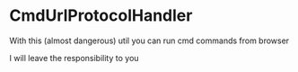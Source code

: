 # CmdUrlProtocolHandler
With this (almost dangerous) util you can run cmd commands from browser

I will leave the responsibility to you
